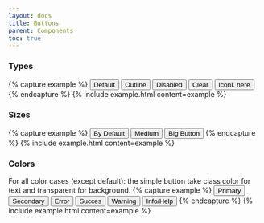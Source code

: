 ```yaml
---
layout: docs
title: Buttons
parent: Components
toc: true
---
```


### Types

{% capture example %}
<button class="btn">Default</button>
<button class="btn btn-outline">Outline</button>
<button class="btn btn-disabled">Disabled</button>
<button class="btn btn-clear">Clear</button>
<button class="btn btn-icon">Icon<span class="icon-btn">I. here</span></button>
{% endcapture %}
{% include example.html content=example %}

### Sizes

{% capture example %}
<button class="btn">By Default</button>
<button class="btn btn-medium">Medium</button>
<button class="btn btn-big">Big Button</button>
{% endcapture %}
{% include example.html content=example %}

### Colors

For all color cases (except default): the simple button take class color for text and transparent for background.
{% capture example %}
<button class="btn">Primary</button>
<button class="btn btn-secondary">Secondary</button>
<button class="btn btn-error">Error</button>
<button class="btn btn-succes">Succes</button>
<button class="btn btn-warning">Warning</button>
<button class="btn btn-info">Info/Help</button>
{% endcapture %}
{% include example.html content=example %}
